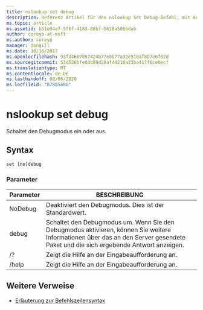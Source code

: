 ```yaml
---
title: nslookup set debug
description: Referenz Artikel für den nslookup Set Debug-Befehl, mit dem der Debugmodus ein-und ausgeschaltet wird.
ms.topic: article
ms.assetid: b51e04e7-5f6f-4183-88bf-5628a506bdab
author: coreyp-at-msft
ms.author: coreyp
manager: dongill
ms.date: 10/16/2017
ms.openlocfilehash: 93fd4667057424b77e0b77a32e910af8b7e6f02d
ms.sourcegitcommit: 53d526bfeddb89d28af44210a23ba417f6ce0ecf
ms.translationtype: MT
ms.contentlocale: de-DE
ms.lasthandoff: 08/06/2020
ms.locfileid: "87885686"
---
```

# <a name="nslookup-set-debug"></a>nslookup set debug

Schaltet den Debugmodus ein oder aus.

## <a name="syntax"></a>Syntax

```
set [no]debug
```

### <a name="parameters"></a>Parameter

| Parameter | BESCHREIBUNG |
| ---------- | ---------- |
| NoDebug | Deaktiviert den Debugmodus. Dies ist der Standardwert. |
| debug | Schaltet den Debugmodus um. Wenn Sie den Debugmodus aktivieren, können Sie weitere Informationen über das an den Server gesendete Paket und die sich ergebende Antwort anzeigen. |
| /? | Zeigt die Hilfe an der Eingabeaufforderung an. |
| /help | Zeigt die Hilfe an der Eingabeaufforderung an. |

## <a name="additional-references"></a>Weitere Verweise

- [Erläuterung zur Befehlszeilensyntax](command-line-syntax-key.md)
